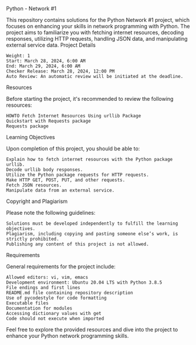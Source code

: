 Python - Network #1

This repository contains solutions for the Python Network #1 project, which focuses on enhancing your skills in network programming with Python. The project aims to familiarize you with fetching internet resources, decoding responses, utilizing HTTP requests, handling JSON data, and manipulating external service data.
Project Details

    Weight: 1
    Start: March 28, 2024, 6:00 AM
    End: March 29, 2024, 6:00 AM
    Checker Release: March 28, 2024, 12:00 PM
    Auto Review: An automatic review will be initiated at the deadline.

Resources

Before starting the project, it's recommended to review the following resources:

    HOWTO Fetch Internet Resources Using urllib Package
    Quickstart with Requests package
    Requests package

Learning Objectives

Upon completion of this project, you should be able to:

    Explain how to fetch internet resources with the Python package urllib.
    Decode urllib body responses.
    Utilize the Python package requests for HTTP requests.
    Make HTTP GET, POST, PUT, and other requests.
    Fetch JSON resources.
    Manipulate data from an external service.

Copyright and Plagiarism

Please note the following guidelines:

    Solutions must be developed independently to fulfill the learning objectives.
    Plagiarism, including copying and pasting someone else’s work, is strictly prohibited.
    Publishing any content of this project is not allowed.

Requirements

General requirements for the project include:

    Allowed editors: vi, vim, emacs
    Development environment: Ubuntu 20.04 LTS with Python 3.8.5
    File endings and first lines
    README.md file containing repository description
    Use of pycodestyle for code formatting
    Executable files
    Documentation for modules
    Accessing dictionary values with get
    Code should not execute when imported

Feel free to explore the provided resources and dive into the project to enhance your Python network programming skills.
